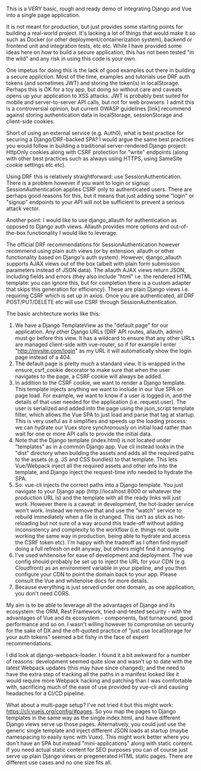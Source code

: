 This is a VERY basic, rough and ready demo of integrating Django and Vue into a single page application.

It is not meant for production, but just provides some starting points for building a real-world project. It's lacking a lot of things that would make it so such as Docker (or other deployment/containerization system), backend or frontend unit and integration tests, etc etc. While I have provided some ideas here on how to build a secure application, this has not been tested "in the wild" and any risk in using this code is your own.

One impetus for doing this is the lack of good examples out there in building a secure appliction. Most of the time, examples and tutorials use DRF auth tokens (and sometimes JWT) and storing the token(s) in localStorage. Perhaps this is OK for a toy app, but doing so without care and caveats opens up your application to XSS attacks. JWT is probably best suited for mobile and server-to-server API calls, but not for web browsers. I admit this is a controversial opinion, but current OWASP guidelines [link] recommend against storing authentication data in localStorage, sessionStorage and client-side cookies.

Short of using an external service (e.g. Auth0), what is best practice for securing a Django/DRF-backed SPA? I would argue the same best practices you would follow in building a traditional server-rendered Django project: HttpOnly cookies along with CSRF protection for "write" endpoints (along with other best practices such as always using HTTPS, using SameSite cookie settings etc etc).

Using DRF this is relatively straightforward: use SessionAuthentication. There is a problem however if you want to login or signup: SessionAuthentication applies CSRF only to authenticated users. There are perhaps good reasons for this, but it means that just adding some "login" or "signup" endpoints to your API will not be sufficient to prevent a serious attack vector.

Another point: I would like to use django_allauth for authentication as opposed to Django auth views. Allauth provides more options and out-of-the-box functionality I would like to leverage.

The official DRF recommendations for SessionAuthentication however recommend using plain auth views (or by extension, allauth or other functionality based on Django's auth system). However, django_allauth supports AJAX views out of the box (albeit with plain form submission parameters instead of JSON data). The allauth AJAX views return JSON, including fields and errors (they also include "html" i.e. the rendered HTML template: you can ignore this, but for completion there is a custom adapter that skips this generation for efficiency). These are plain Django views i.e. requiring CSRF which is set up in axios. Once you are authenticated, all DRF POST/PUT/DELETE etc will use CSRF through SessionAuthentication.

The basic architecture works like this:

1. We have a Django TemplateView as the "default page" for our application. Any other Django URLs (DRF API routes, allauth, admin) must go before this view.  It has a wildcard to ensure that any other URLs are managed client-side with vue-router, so if for example I enter "http://mysite.com/login" as my URL it will automatically show the login page instead of a 404.
2. The default page is pretty much a standard view. It is wrapped in the ensure_csrf_cookie decorator to make sure that when the user navigates to the page, a CSRF cookie will always be added.
3. In addition to the CSRF cookie, we want to render a Django template. This template injects anything we want to include in our Vue SPA on page load. For example, we want to know if a user is logged in, and the details of that user needed for the application (i.e. request.user). The user is serialized and added into the page using the json_script template filter, which allows the Vue SPA to just load and parse that tag at startup. This is very useful as it simplifies and speeds up the loading process: we can hydrate our Vuex store synchronously on initial load rather than wait for one or more API calls to provide the initial data.
4. Note that the Django template (index.html) is not located under "templates" as in a common Django app. Vue cli instead looks in the "dist" directory when building the assets and adds all the required paths to the assets (e.g. JS and CSS bundles) to that template. This lets Vue/Webpack inject all the required assets and other info into the template, and Django inject the request-time info needed to hydrate the SPA.
5. So: vue-cli injects the correct paths into a Django template. You just navigate to your Django app (http://localhost:8000 or whatever the production URL is) and the template with all the ready links will just work. However there is a caveat: in development, the hot-loader service won't work. Instead we remove that and use the "watch"
service to rebuild immediately when a file is changed. This isn't as slick as hot-reloading but not sure of a way around this trade-off without adding inconsistency and complexity to the workflow (i.e. things not quite working the same way in production, being able to hydrate and access the CSRF token etc). I'm happy with the tradeoff as I often find myself doing a full refresh on edit anyway, but others might find it annoying.
6. I've used whitenoise for ease of development and deployment. The vue config should probably be set up to inject the URL for your CDN (e.g. Cloudfront) as an environment variable in your pipeline, and you then configure your CDN to point the domain back to your app. Please consult the Vue and whitenoise docs for more details.
7. Because everything is just served under one domain, as one application, you don't need CORS.

My aim is to be able to leverage all the advantages of Django and its ecosystem: the ORM, Rest Framework, tried-and-tested security - with the advantages of Vue and its ecosystem - components, fast turnaround, good performance and so on. I wasn't willing however to compromise on security for the sake of DX and the oft-quoted practice of "just use localStorage for your auth tokens" seemed a bit fishy in the face of expert recommendations.

I did look at django-webpack-loader. I found it a bit awkward for a number of reasons: development seemed quite slow and wasn't up to date with the latest Webpack updates (this may have since changed); and the need to have the extra step of tracking all the paths in a manifest looked like it would require more Webpack hacking and patching than I was comfortable with, sacrificing much of the ease of use provided by vue-cli and causing headaches for a CI/CD pipeline.

What about a multi-page setup? I've not tried it but this might work: https://cli.vuejs.org/config/#pages. So you map the pages to Django templates in the same way as the single index.html, and have different Django views serve up those pages. Alternatively, you could just use the generic single template and inject different JSON loads at startup (maybe namespacing to easily sync with Vuex). This might work better where you don't have an SPA but instead "mini-applications" along with static content. If you need actual static content for SEO purposes you can of course just serve up plain Django views or pregenerated HTML static pages. There are different use cases and no one size fits all.

